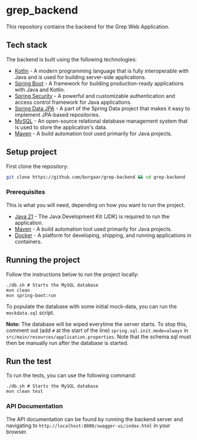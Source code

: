 # grep_backend

This repository contains the backend for the Grep Web Application.

## Tech stack

The backend is built using the following technologies:

- [Kotlin](https://kotlinlang.org/) - A modern programming language that is fully interoperable with Java and is used for building server-side applications.
- [Spring Boot](https://spring.io/projects/spring-boot) - A framework for building production-ready applications with Java and Kotlin.
- [Spring Security](https://spring.io/projects/spring-security) - A powerful and customizable authentication and access control framework for Java applications.
- [Spring Data JPA](https://spring.io/projects/spring-data-jpa) - A part of the Spring Data project that makes it easy to implement JPA-based repositories.
- [MySQL](https://www.mysql.com/) - An open-source relational database management system that is used to store the application's data.
- [Maven](https://maven.apache.org/) - A build automation tool used primarily for Java projects.

## Setup project

First clone the repository:

```bash
git clone https://github.com/borgaar/grep-backend && cd grep-backend
```

### Prerequisites
This is what you will need, depending on how you want to run the project.

- [Java 21](https://www.oracle.com/java/technologies/javase/jdk21-archive-downloads.html) - The Java Development Kit (JDK) is required to run the application.
- [Maven](https://maven.apache.org/) - A build automation tool used primarily for Java projects.
- [Docker](https://www.docker.com/) - A platform for developing, shipping, and running applications in containers.

## Running the project

Follow the instructions below to run the project locally:

```
./db.sh # Starts the MySQL database
mvn clean
mvn spring-boot:run
```

To populate the database with some initial mock-data, you can run the `mockdata.sql` script.

**Note:** The database will be wiped everytime the server starts. To stop this, comment out (add `#` at the start of the line) `spring.sql.init.mode=always` in `src/main/resources/application.properties`. Note that the schema.sql must then be manually run after the database is started.

## Run the test

To run the tests, you can use the following command:

```
./db.sh # Starts the MySQL database
mvn clean test
```

### API Documentation

The API documentation can be found by running the backend server and navigating to `http://localhost:8080/swagger-ui/index.html` in your browser.
